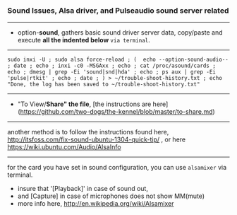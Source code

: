### Sound Issues, Alsa driver, and Pulseaudio sound server related
***
* option-**sound**, gathers basic sound driver server data, copy/paste and execute **all the indented below** `via terminal`.

***
`
sudo inxi -U ;
sudo alsa force-reload ;
( 
  echo --option-sound-audio-- ;
  date ;
  echo ;
  inxi -c0 -MSGAxx ;
  echo ;
  cat /proc/asound/cards ;
  echo ;
  dmesg | grep -Ei 'sound|snd|hda' ;
  echo ;
  ps aux | grep -Ei 'pulse|rtkit' ;
  echo ;
  date ;
) > ~/trouble-shoot-history.txt ;
 echo "Done, the log has been saved to ~/trouble-shoot-history.txt" 
 `
***
* "To View/**Share" the file**, [the instructions are here] (https://github.com/two-dogs/the-kennel/blob/master/to-share.md)

***
another method is to follow the instructions found here, http://itsfoss.com/fix-sound-ubuntu-1304-quick-tip/ , or here https://wiki.ubuntu.com/Audio/AlsaInfo
***
for the card you have set in sound configuration, you can use `alsamixer` via terminal.

* insure that '[Playback]' in case of sound out,
* and [Capture] in case of microphones does not show MM(mute)
* more info here, http://en.wikipedia.org/wiki/Alsamixer
